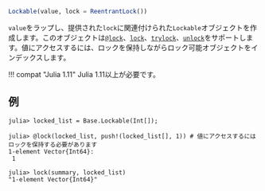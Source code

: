 ```julia
Lockable(value, lock = ReentrantLock())
```

`value`をラップし、提供された`lock`に関連付けられた`Lockable`オブジェクトを作成します。このオブジェクトは[`@lock`](@ref)、[`lock`](@ref)、[`trylock`](@ref)、[`unlock`](@ref)をサポートします。値にアクセスするには、ロックを保持しながらロック可能オブジェクトをインデックスします。

!!! compat "Julia 1.11"
    Julia 1.11以上が必要です。


## 例

```jldoctest
julia> locked_list = Base.Lockable(Int[]);

julia> @lock(locked_list, push!(locked_list[], 1)) # 値にアクセスするにはロックを保持する必要があります
1-element Vector{Int64}:
 1

julia> lock(summary, locked_list)
"1-element Vector{Int64}"
```
